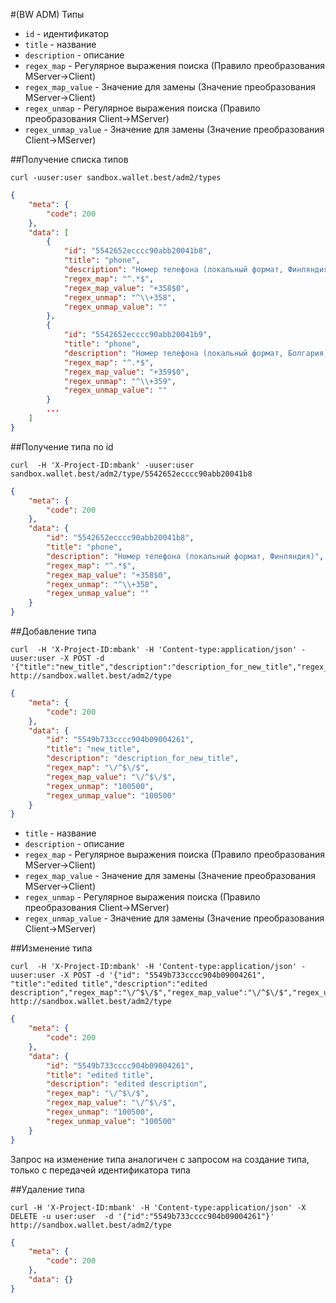#(BW ADM) Типы

* `id` - идентификатор
* `title` - название
* `description` - описание
* `regex_map` - Регулярное выражения поиска (Правило преобразования MServer&rarr;Client)
* `regex_map_value` - Значение для замены (Значение преобразования MServer&rarr;Client)
* `regex_unmap` - Регулярное выражения поиска (Правило преобразования Client&rarr;MServer)
* `regex_unmap_value` - Значение для замены (Значение преобразования Client&rarr;MServer)


##Получение списка типов

```shell
curl -uuser:user sandbox.wallet.best/adm2/types
```

```json
{
    "meta": {
        "code": 200
    },
    "data": [
        {
            "id": "5542652ecccc90abb20041b8",
            "title": "phone",
            "description": "Номер телефона (локальный формат, Финляндия)",
            "regex_map": "^.*$",
            "regex_map_value": "+358$0",
            "regex_unmap": "^\\+358",
            "regex_unmap_value": ""
        },
        {
            "id": "5542652ecccc90abb20041b9",
            "title": "phone",
            "description": "Номер телефона (локальный формат, Болгария)",
            "regex_map": "^.*$",
            "regex_map_value": "+359$0",
            "regex_unmap": "^\\+359",
            "regex_unmap_value": ""
        }
        ...
    ]
}
```
##Получение типа по id

```shell
curl  -H 'X-Project-ID:mbank' -uuser:user sandbox.wallet.best/adm2/type/5542652ecccc90abb20041b8
```

```json
{
    "meta": {
        "code": 200
    },
    "data": {
        "id": "5542652ecccc90abb20041b8",
        "title": "phone",
        "description": "Номер телефона (локальный формат, Финляндия)",
        "regex_map": "^.*$",
        "regex_map_value": "+358$0",
        "regex_unmap": "^\\+358",
        "regex_unmap_value": ""
    }
}
```

##Добавление типа

```shell
curl  -H 'X-Project-ID:mbank' -H 'Content-type:application/json' -uuser:user -X POST -d '{"title":"new_title","description":"description_for_new_title","regex_map":"\/^$\/$","regex_map_value":"\/^$\/$","regex_unmap":"100500","regex_unmap_value":"100500"}' http://sandbox.wallet.best/adm2/type
```

```json
{
    "meta": {
        "code": 200
    },
    "data": {
        "id": "5549b733cccc904b09004261",
        "title": "new_title",
        "description": "description_for_new_title",
        "regex_map": "\/^$\/$",
        "regex_map_value": "\/^$\/$",
        "regex_unmap": "100500",
        "regex_unmap_value": "100500"
    }
}
```

* `title` - название
* `description` - описание
* `regex_map` - Регулярное выражения поиска (Правило преобразования MServer&rarr;Client)
* `regex_map_value` - Значение для замены (Значение преобразования MServer&rarr;Client)
* `regex_unmap` - Регулярное выражения поиска (Правило преобразования Client&rarr;MServer)
* `regex_unmap_value` - Значение для замены (Значение преобразования Client&rarr;MServer)

##Изменение типа

```shell
curl  -H 'X-Project-ID:mbank' -H 'Content-type:application/json' -uuser:user -X POST -d '{"id": "5549b733cccc904b09004261", "title":"edited title","description":"edited description","regex_map":"\/^$\/$","regex_map_value":"\/^$\/$","regex_unmap":"100500","regex_unmap_value":"100500"}' http://sandbox.wallet.best/adm2/type

```

```json
{
    "meta": {
        "code": 200
    },
    "data": {
        "id": "5549b733cccc904b09004261",
        "title": "edited title",
        "description": "edited description",
        "regex_map": "\/^$\/$",
        "regex_map_value": "\/^$\/$",
        "regex_unmap": "100500",
        "regex_unmap_value": "100500"
    }
}
```

Запрос на изменение типа аналогичен с запросом на создание типа, только с передачей идентификатора типа

##Удаление типа

```shell
curl -H 'X-Project-ID:mbank' -H 'Content-type:application/json' -X DELETE -u user:user  -d '{"id":"5549b733cccc904b09004261"}' http://sandbox.wallet.best/adm2/type
```

```json
{
    "meta": {
        "code": 200
    },
    "data": {}
}
```
